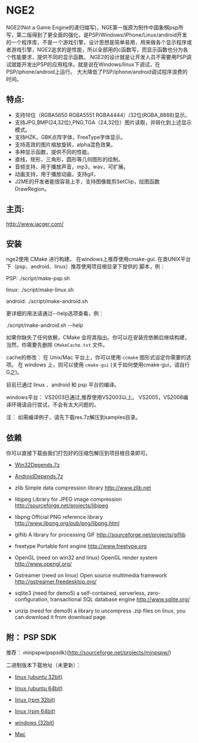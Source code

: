 NGE2
====

NGE2(Not a Game Engine的递归缩写)，NGE第一版原为制作中国象棋psp所写，第二版得到了更全面的强化，是PSP/Windows/iPhone/Linux/android开发的一个程序库，不是一个游戏引擎，设计思想是简单易用，用来做各个显示程序或者游戏引擎，NGE2追求的是性能，所以全部用的c函数写，而显示函数也分为各个性能要求，提供不同的显示函数。 NGE2的设计就是让开发人员不需要用PSP调试就能开发出PSP的应用程序。就是说在Windows/linux下调试，在PSP/iphone/android上运行。 大大降低了PSP/iphone/android调试程序浪费的时间。

特点:
---------
* 支持16位（RGBA5650 RGBA5551 RGBA4444）/32位(RGBA_8888)显示。
* 支持JPG,BMP(24,32位),PNG,TGA（24,32位）图片读取，并转化到上述显示模式。
* 支持HZK，GBK点阵字体，FreeType字体显示。
* 支持高效的图片缩放旋转，alpha混色效果。
* 多种显示函数，提供不同的性能。
* 直线，矩形，三角形，圆形等几何图形的绘制。
* 音频支持，用于播放声音，mp3，wav，可扩展。
* 动画支持，用于播放动画，支持gif。
* J2ME的开发者能很容易上手，支持图像裁剪SetClip，绘图函数DrawRegion。

主页:
----------
http://www.iacger.com/

安装
---------

nge2使用 CMake 进行构建。
在windows上推荐使用cmake-gui.
在类UNIX平台下（psp、android、linux）推荐使用项目根目录下提供的
脚本，例：

PSP:
./script/make-psp.sh

linux:
./script/make-linux.sh

android:
./script/make-android.sh

更详细的用法请通过--help选项查看，例：

./script/make-android.sh --help

如果你缺失了任何依赖，CMake 会将其指出。你可以在安装完依赖后继续构建，当然，你需要先删除 `CMakeCache.txt` 文件。

cache的修改：
在 Unix/Mac 平台上，你可以使用 `ccmake` 图形式设定你需要的选项。
在 windows 上，则可以使用 `cmake-gui` (关于如何使用cmake-gui，请自行G之)。

目前已通过 linux 、android 和 psp 平台的编译。

windows平台：
VS2003已通过,推荐使用VS2003以上。
VS2005，VS2008编译环境请自行尝试，不会有太大问题的。

注：
如需编译例子，请先下载res.7z解压到samples目录。

依赖
---------
你可以直接下载由我们打包好的压缩包解压到项目根目录即可。
* [Win32Depends.7z](https://open.ge.tt/1/files/7Th6r3E/0/blob)
* [AndroidDepends.7z](https://github.com/downloads/ifreedom/libnge2/AndroidDepends.7z)

* zlib
Simple data compression library
http://www.zlib.net

* libjpeg
Library for JPEG image compression
http://sourceforge.net/projects/libjpeg

* libpng
Official PNG reference library
http://www.libpng.org/pub/png/libpng.html

* giflib
A library for processing GIF
http://sourceforge.net/projects/giflib

* freetype
Portable font engine
http://www.freetype.org

* OpenGL (need on win32 and linux)
OpenGL render system
http://www.opengl.org/

* Gstreamer (need on linux)
Open source multimedia framework
http://gstreamer.freedesktop.org/

* sqlite3 (need for demo5)
a self-contained, serverless, zero-configuration, transactional SQL database engine
http://www.sqlite.org/

* unzip (need for demo9)
a library to uncompress .zip files
on linux, you can download it from download page.

附： PSP SDK
---------------
推荐：
minpspw(pspsdk)(http://sourceforge.net/projects/minpspw/)

二进制版本下载地址（未更新）：

* [linux (ubuntu 32bit)](http://sourceforge.net/projects/minpspw/files/SDK%20%2B%20devpak/pspsdk%200.11.1/minpspw_0.11.1-1ubuntu0_i386.deb/download)

* [linux (ubuntu 64bit)](http://sourceforge.net/projects/minpspw/files/SDK%20%2B%20devpak/pspsdk%200.11.1/minpspw_0.11.1-1ubuntu0_amd64.deb/download)

* [linux (rpm 32bit)](http://sourceforge.net/projects/minpspw/files/SDK%20%2B%20devpak/pspsdk%200.11.1/minpspw-pspsdk-0.11.1-1.i386.rpm/download)

* [linux (rpm 64bit)](http://sourceforge.net/projects/minpspw/files/SDK%20%2B%20devpak/pspsdk%200.11.1/minpspw-pspsdk-0.11.1-1.x86_64.rpm/download)

* [windows (32bit)](http://sourceforge.net/projects/minpspw/files/SDK%20%2B%20devpak/pspsdk%200.11.1/pspsdk-setup-0.11.1.exe/download)

* [Mac](http://sourceforge.net/projects/minpspw/files/SDK%20%2B%20devpak/pspsdk%200.11.1/MinPSP%200.11%20Mac.mpkg/download)
